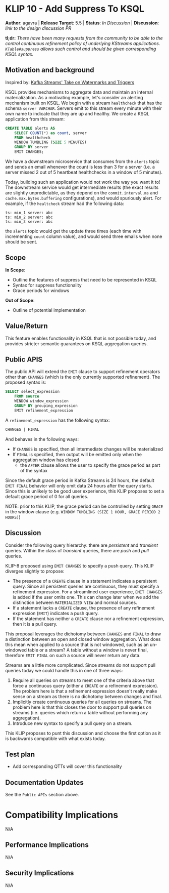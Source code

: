 # KLIP 10 - Add Suppress To KSQL

**Author**: agavra | 
**Release Target**: 5.5 | 
**Status**: _In Discussion_ | 
**Discussion**: _link to the design discussion PR_

**tl;dr:** _There have been many requests from the community to be able to the control continuous 
           refinement policy of underlying KStreams applications. `KTable#suppress` allows such
           control and should be given corresponding KSQL syntax._
           
## Motivation and background

Inspired by: [Kafka Streams' Take on Watermarks and Triggers](
https://www.confluent.io/blog/kafka-streams-take-on-watermarks-and-triggers)

KSQL provides mechanisms to aggregate data and maintain an internal materialization. As a motivating
example, let's consider an alerting mechanism built on KSQL. We begin with a stream `healthcheck` 
that has the schema `server VARCHAR`. Servers emit to this stream every minute with their own name
to indicate that they are up and healthy. We create a KSQL application from this stream:

```sql 
CREATE TABLE alerts AS
    SELECT COUNT(*) as count, server
    FROM healthcheck
    WINDOW TUMBLING (SIZE 5 MINUTES) 
    GROUP BY server
    EMIT CHANGES;
```

We have a downstream microservice that consumes from the `alerts` topic and sends an email whenever
the count is less than 3 for a server (i.e. a server missed 2 out of 5 heartbeat healthchecks in a
window of 5 minutes). 

Today, building such an application would not work the way you want it to! The downstream service
would get intermediate results (the exact results are slightly unpredictable, as they depend on
the `commit.interval.ms` and `cache.max.bytes.buffering` configurations), and would spuriously
alert. For example, if the `healtcheck` stream had the following data:
```
ts: min_1 server: abc
ts: min_2 server: abc
ts: min_3 server: abc
```
the `alerts` topic would get the update three times (each time with incrementing `count` column 
value), and would send three emails when none should be sent.

## Scope

**In Scope**: 
- Outline the features of suppress that need to be represented in KSQL
- Syntax for suppress functionality
- Grace periods for windows

**Out of Scope**:
- Outline of potential implementation

## Value/Return

This feature enables functionality in KSQL that is not possible today, and provides stricter
semantic guarantees on KSQL aggregation queries.

## Public APIS

The public API will extend the `EMIT` clause to support refinement operators other than `CHANGES`
(which is the only currently supported refinement). The proposed syntax is:

```sql
SELECT select_expression
    FROM source
    WINDOW window_expression
    GROUP BY grouping_expression
    EMIT refinement_expression
```

A `refinement_expression` has the following syntax:
```sql
CHANGES | FINAL
```

And behaves in the following ways:
- If `CHANGES` is specified, then all intermediate changes will be materialized
- If `FINAL` is specified, then output will be emitted only when the aggregation window has closed
    - the `AFTER` clause allows the user to specify the grace period as part of the syntax
    
Since the default grace period in Kafka Streams is 24 hours, the default `EMIT FINAL` behavior will
only omit data 24 hours after the query starts. Since this is unlikely to be good user experience,
this KLIP proposes to set a default grace period of 0 for all queries.

NOTE: prior to this KLIP, the grace period can be controlled by setting `GRACE` in the window clause
(e.g. `WINDOW TUMBLING (SIZE 1 HOUR, GRACE PERIOD 2 HOURS)`)

## Discussion

Consider the following query hierarchy: there are _persistent_ and _transient_ queries. Within the
class of _transient_ queries, there are _push_ and _pull_ queries.

KLIP-8 proposed using `EMIT CHANGES` to specify a push query. This KLIP diverges slightly to propose:

- The presence of a `CREATE` clause in a statement indicates a persistent query. Since all persistent queries
    are continuous, they must specify a refinement expression. For a streamlined user experience, 
    `EMIT CHANGES` is added if the user omits one. This can change later when we add the distinction 
    between `MATERIALIZED VIEW` and normal sources.
- If a statement lacks a `CREATE` clause, the presence of any refinement expression (`EMIT`) indicates
    a push query.
- If the statement has neither a `CREATE` clause nor a refinement expression, then it is a pull query.

This proposal leverages the dichotomy between `CHANGES` and `FINAL` to draw a distinction between an 
open and closed window aggregation. What does this mean when applied to a source that is not windowed,
such as an un-windowed table or a stream? A table without a window is never final, therefore `EMIT FINAL` 
on such a source will never return any data.

Streams are a little more complicated. Since streams do not support pull queries today we could handle
this in one of three ways:

1. Require all queries on streams to meet one of the criteria above that force a continuous query
    (either a `CREATE` or a refinement expression). The problem here is that a refinement expression
    doesn't really make sense on a stream as there is no dichotomy between changes and final.
2. Implicitly create continuous queries for all queries on streams. The problem here is that this closes
    the door to support pull queries on streams (i.e. queries which return a table without performing any
    aggregation).
3. Introduce new syntax to specify a pull query on a stream.

This KLIP proposes to punt this discussion and choose the first option as it is backwards compatible
with what exists today.

   
## Test plan

- Add corresponding QTTs will cover this functionality 

## Documentation Updates

See the `Public APIs` section above.

# Compatibility Implications

N/A

## Performance Implications

N/A

## Security Implications

N/A
